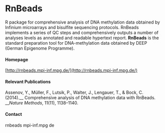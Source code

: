 # RnBeads
R package for comprehensive analysis of DNA methylation data obtained by Infinium microarrays and bisulfite sequencing protocols. RnBeads implements a series of QC steps and comprehensively outputs a number of analyses levels as annotated and readable hypertext report. __RnBeads__ is the standard preparation tool for DNA-methylation data obtained by DEEP (German Epigenome Programme).

#### Homepage
[http://rnbeads.mpi-inf.mpg.de/](http://rnbeads.mpi-inf.mpg.de/)

#### Relevant Publications
Assenov, Y., Müller, F., Lutsik, P., Walter, J., Lengauer, T., &amp; Bock, C. (2014).__ Comprehensive analysis of DNA methylation data with RnBeads. __<em>Nature Methods</em>, 11(11), 1138–1140.

#### Contact
rnbeads <at> mpi-inf.mpg <dot> de

